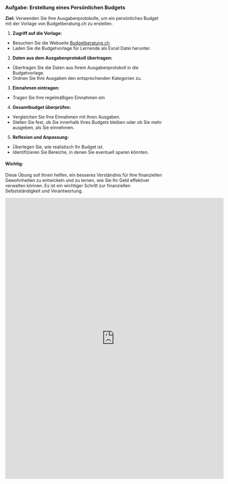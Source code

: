 ### Aufgabe: Erstellung eines Persönlichen Budgets

**Ziel:** Verwenden Sie Ihre Ausgabenprotokolle, um ein persönliches Budget mit der Vorlage von Budgetberatung.ch zu erstellen.

1. **Zugriff auf die Vorlage:**
- Besuchen Sie die Webseite [Budgetberatung.ch](https://budgetberatung.ch/vorlagen).
- Laden Sie die Budgetvorlage für Lernende als Excel Datei herunter.

2. **Daten aus dem Ausgabenprotokoll übertragen:**
- Übertragen Sie die Daten aus Ihrem Ausgabenprotokoll in die Budgetvorlage.
- Ordnen Sie Ihre Ausgaben den entsprechenden Kategorien zu.

3. **Einnahmen eintragen:**
- Tragen Sie Ihre regelmäßigen Einnahmen ein

4. **Gesamtbudget überprüfen:**
- Vergleichen Sie Ihre Einnahmen mit Ihren Ausgaben.
- Stellen Sie fest, ob Sie innerhalb Ihres Budgets bleiben oder ob Sie mehr ausgeben, als Sie einnehmen.

5. **Reflexion und Anpassung:**
- Überlegen Sie, wie realistisch Ihr Budget ist.
- Identifizieren Sie Bereiche, in denen Sie eventuell sparen könnten.
#### Wichtig:

Diese Übung soll Ihnen helfen, ein besseres Verständnis für Ihre finanziellen Gewohnheiten zu entwickeln und zu lernen, wie Sie Ihr Geld effektiver verwalten können. Es ist ein wichtiger Schritt zur finanziellen Selbstständigkeit und Verantwortung.

<iframe width="700" height="900" frameborder="0" scrolling="no" src="https://view.officeapps.live.com/op/embed.aspx?src=https%3A%2F%2Fbudgetberatung%2Ech%3A443%2Ffileadmin%2Fbudgetberatung%2Ech%2FDownloads%2FDE%2FVorlagen%2FBudgetvorlage%5FLernende%5F2023%2Exlsx&wdAllowInteractivity=False&Item=Lernende!Druckbereich&wdHideGridlines=True&wdDownloadButton=True&wdInConfigurator=True&wdInConfigurator=True"></iframe>
